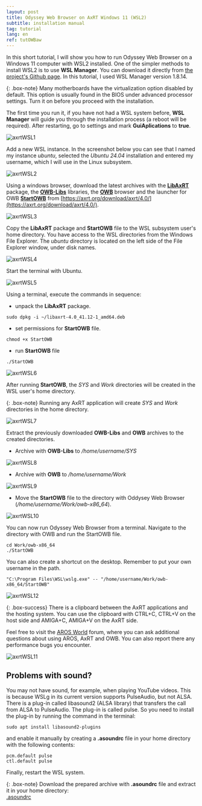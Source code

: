```yaml
---
layout: post
title: Odyssey Web Browser on AxRT Windows 11 (WSL2)
subtitle: installation manual
tag: tutorial
lang: en
ref: tutOWBaw
---
```


In this short tutorial, I will show you how to run Odyssey Web Browser on a Windows 11 computer with WSL2 installed. One of the simpler methods to install WSL2 is to use **WSL Manager**. You can download it directly from [the project's Github page](https://github.com/bostrot/wsl2-distro-manager/releases/tag/v1.8.14). In this tutorial, I used WSL Manager version 1.8.14. 

{: .box-note}
Many motherboards have the virtualization option disabled by default. This option is usually found in the BIOS under advanced processor settings. Turn it on before you proceed with the installation.

The first time you run it, if you have not had a WSL system before, **WSL Manager** will guide you through the installation process (a reboot will be required). After restarting, go to settings and mark **GuiAplications** to **true**.

![axrtWSL1](/assets/img/axrtWSL1.png)

Add a new WSL instance. In the screenshot below you can see that I named my instance *ubuntu*, selected the *Ubuntu 24.04* installation and entered my username, which I will use in the Linux subsystem.

![axrtWSL2](/assets/img/axrtWSL2.png)

Using a windows browser, download the latest archives with the [**LibAxRT**](https://axrt.org/download/axrt/4.0/packages/libaxrt-4.0_41.12-1_amd64.deb) package, the [**OWB-Libs**](https://axrt.org/download/axrt/4.0/other/OWB-Libs-for-x86_64-axrt.zip) libraries, the [**OWB**](https://archives.aros-exec.org/share/network/browser/owb-2.1.x86_64-aros-v11.zip) browser and the launcher for OWB [**StartOWB**](https://axrt.org/download/axrt/4.0/other/StartOWB) from [https://axrt.org/download/axrt/4.0/](https://axrt.org/download/axrt/4.0/).

![axrtWSL3](/assets/img/axrtWSL3.png)

Copy the **LibAxRT** package and **StartOWB** file to the WSL subsystem user's home directory. You have access to the WSL directories from the Windows File Explorer. The *ubuntu* directory is located on the left side of the File Explorer window, under disk names. 

![axrtWSL4](/assets/img/axrtWSL4.png)

Start the terminal with Ubuntu. 

![axrtWSL5](/assets/img/axrtWSL5.png)

Using a terminal, execute the commands in sequence:
- unpack the **LibAxRT** package.
```
sudo dpkg -i ~/libaxrt-4.0_41.12-1_amd64.deb
```
- set permissions for **StartOWB** file.
```
chmod +x StartOWB
```
- run **StartOWB** file
```
./StartOWB
```
  
![axrtWSL6](/assets/img/axrtWSL6.png)

After running **StartOWB**, the *SYS* and *Work* directories will be created in the WSL user's home directory. 

{: .box-note}
Running any AxRT application will create *SYS* and *Work* directories in the home directory.

![axrtWSL7](/assets/img/axrtWSL7.png)

Extract the previously downloaded **OWB-Libs** and **OWB** archives to the created directories.  

- Archive with **OWB-Libs** to */home/username/SYS*  

![axrtWSL8](/assets/img/axrtWSL8.png)
   
- Archive with **OWB** to */home/username/Work*  

![axrtWSL9](/assets/img/axrtWSL9.png)

- Move the **StartOWB** file to the directory with Oddysey Web Browser (*/home/username/Work/owb-x86_64*).

![axrtWSL10](/assets/img/axrtWSL10.png)

You can now run Odyssey Web Browser from a terminal. Navigate to the directory with OWB and run the StartOWB file.  
```
cd Work/owb-x86_64  
./StartOWB
```

You can also create a shortcut on the desktop. Remember to put your own username in the path.

```
"C:\Program Files\WSL\wslg.exe" -- "/home/username/Work/owb-x86_64/StartOWB"
```

![axrtWSL12](/assets/img/axrtWSL12.png)

{: .box-success}
There is a clipboard between the AxRT applications and the hosting system. You can use the clipboard with CTRL+C, CTRL+V on the host side and AMIGA+C, AMIGA+V on the AxRT side.

Feel free to visit the [AROS World](https://www.arosworld.org) forum, where you can ask additional questions about using AROS, AxRT and OWB. You can also report there any performance bugs you encounter.
  
![axrtWSL11](/assets/img/axrtWSL11.png)

## Problems with sound?

You may not have sound, for example, when playing YouTube videos. This is because WSLg in its current version supports PulseAudio, but not ALSA. There is a plug-in called libasound2 (ALSA library) that transfers the call from ALSA to PulseAudio. The plug-in is called pulse. So you need to install the plug-in by running the command in the terminal:
```
sudo apt install libasound2-plugins
```
and enable it manually by creating a **.asoundrc** file in your home directory with the following contents:
```
pcm.default pulse
ctl.default pulse
```
Finally, restart the WSL system.  

{: .box-note}
Download the prepared archive with **.asoundrc** file and extract it in your home directory:  
[.asoundrc](/assets/asoundrc.zip "download")
